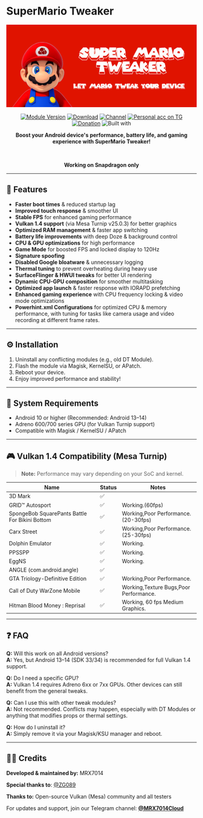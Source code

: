 # SuperMario Tweaker

<div align="center">
  <img src="SMTW-Banner.jpg" alt="SuperMario Tweaker Banner" />
  <br />

[![Module Version](https://img.shields.io/badge/Module_Version-v2.0.1-44cc11?style=for-the-badge)](https://github.com/mrx7014/SuperMario-Tweaker/releases/tag/v2.0.1)
[![Download](https://img.shields.io/github/downloads/mrx7014/SuperMario-Tweaker/total?style=for-the-badge&cacheSeconds=2)](https://github.com/mrx7014/SuperMario-Tweaker/releases)
[![Channel](https://img.shields.io/badge/Follow_Channel-MRX7014Cloud-252850?style=for-the-badge&color=blue&logo=telegram)](https://t.me/mrx7014cloud)
[![Personal acc on TG](https://img.shields.io/badge/Contact_Developer_via-Telegram-252850?style=for-the-badge&color=blue&logo=telegram)](https://t.me/mrx7014)
[![Donation](https://img.shields.io/badge/Support%20Development-black?style=for-the-badge&logo=buymeacoffee&logoColor=black&logoSize=auto&color=%23FFDD00&cacheSeconds=2&link=https%3A%2F%2Fbuymeacoffee.com%2Fzg089&link=https%3A%2F%2Fbuymeacoffee.com%2Fzg089)](https://buymeacoffee.com/mrx7014)
![Built with](https://img.shields.io/badge/Made_with-Love-red?style=for-the-badge)
  
**Boost your Android device's performance, battery life, and gaming experience with SuperMario Tweaker!**
  
  <br />
  
**Working on Snapdragon only**
  
</div>

---


## 🚀 Features

- **Faster boot times** & reduced startup lag  
- **Improved touch response** & smoother UI  
- **Stable FPS** for enhanced gaming performance  
- **Vulkan 1.4 support** (via Mesa Turnip v25.0.3) for better graphics  
- **Optimized RAM management** & faster app switching  
- **Battery life improvements** with deep Doze & background control  
- **CPU & GPU optimizations** for high performance  
- **Game Mode** for boosted FPS and locked display to 120Hz  
- **Signature spoofing**  
- **Disabled Google bloatware** & unnecessary logging  
- **Thermal tuning** to prevent overheating during heavy use  
- **SurfaceFlinger & HWUI tweaks** for better UI rendering  
- **Dynamic CPU-GPU composition** for smoother multitasking  
- **Optimized app launch** & faster response with IORAPD prefetching  
- **Enhanced gaming experience** with CPU frequency locking & video mode optimizations  
- **Powerhint.xml Configurations** for optimized CPU & memory performance, with tuning for tasks like camera usage and video recording at different frame rates.  

---

## ⚙️ Installation

1. Uninstall any conflicting modules (e.g., old DT Module).  
2. Flash the module via Magisk, KernelSU, or APatch.  
3. Reboot your device.  
4. Enjoy improved performance and stability!

---

## 📌 System Requirements

- Android 10 or higher (Recommended: Android 13–14)  
- Adreno 600/700 series GPU (for Vulkan Turnip support)
- Compatible with Magisk / KernelSU / APatch  

---

## 🎮 Vulkan 1.4 Compatibility (Mesa Turnip)

> **Note:** Performance may vary depending on your SoC and kernel.

| Name                                            | Status | Notes                                                                                                                     |
|-------------------------------------------------|--------|---------------------------------------------------------------------------------------------------------------------------|
| 3D Mark                                         | ✅     |                                                                                                                           |
| GRID™ Autosport                                 | ✅     | Working.(60fps)                                                          |
| SpongeBob SquarePants Battle For Bikini Bottom  | ✅     | Working,Poor Performance.(20-30fps)                                      |
| Carx Street                                     | ✅     | Working,Poor Performance.(25-30fps)                                      |
| Dolphin Emulator                                | ✅     | Working.                                                                 |
| PPSSPP                                          | ✅     | Working.                                                                 |
| EggNS                                           | ✅     | Working.                                                                 |
| ANGLE (com.android.angle)                       | ✅     |                                                                                                                           |
| GTA Triology-Definitive Edition                 | ✅     | Working,Poor Performance.                                                   |
| Call of Duty WarZone Mobile                     | ✅     | Working,Texture Bugs,Poor Performance.                                    |
| Hitman Blood Money : Reprisal                   | ✅     | Working, 60 fps Medium Graphics.                                        |


---

## ❓ FAQ

**Q:** Will this work on all Android versions?  
**A:** Yes, but Android 13–14 (SDK 33/34) is recommended for full Vulkan 1.4 support.

**Q:** Do I need a specific GPU?  
**A:** Vulkan 1.4 requires Adreno 6xx or 7xx GPUs. Other devices can still benefit from the general tweaks.

**Q:** Can I use this with other tweak modules?  
**A:** Not recommended. Conflicts may happen, especially with DT Modules or anything that modifies props or thermal settings.

**Q:** How do I uninstall it?  
**A:** Simply remove it via your Magisk/KSU manager and reboot.

---

## 🧑‍💻 Credits

**Developed & maintained by:** MRX7014

**Special thanks to**: [@ZG089](https://github.com/ZG089)

**Thanks to:** Open-source Vulkan (Mesa) community and all testers  


For updates and support, join our Telegram channel: **[@MRX7014Cloud](https://t.me/MRX7014Cloud)**
